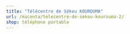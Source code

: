 ```yaml
---
title: "Télécentre de Sékou KOUROUMA"
url: /macenta/telecentre-de-sekou-kourouma-2/
shop: téléphone portable
---
```

